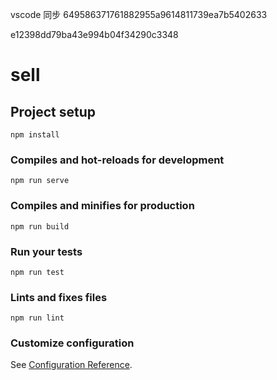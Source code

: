 vscode 同步 649586371761882955a9614811739ea7b5402633 

e12398dd79ba43e994b04f34290c3348

# sell


## Project setup
```
npm install
```

### Compiles and hot-reloads for development
```
npm run serve
```

### Compiles and minifies for production
```
npm run build
```

### Run your tests
```
npm run test
```

### Lints and fixes files
```
npm run lint
```

### Customize configuration
See [Configuration Reference](https://cli.vuejs.org/config/).
